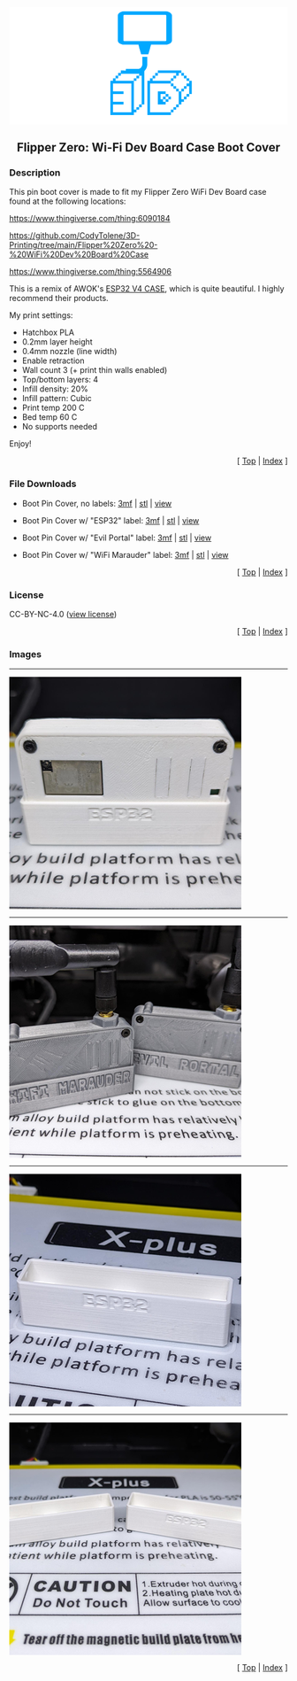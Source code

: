 <a name="top"></a>

<div align="center">
  <img align="center" src="../.github/images/3d.png" />
  <h2 align="center">Flipper Zero: Wi-Fi Dev Board Case Boot Cover</h2>
</div>

### Description

This pin boot cover is made to fit my Flipper Zero WiFi Dev Board case found at the following locations:

https://www.thingiverse.com/thing:6090184

https://github.com/CodyTolene/3D-Printing/tree/main/Flipper%20Zero%20-%20WiFi%20Dev%20Board%20Case

https://www.thingiverse.com/thing:5564906

This is a remix of AWOK's [ESP32 V4 CASE][link-awok-case], which is quite beautiful. I highly recommend their products.

My print settings:

- Hatchbox PLA
- 0.2mm layer height
- 0.4mm nozzle (line width)
- Enable retraction
- Wall count 3 (+ print thin walls enabled)
- Top/bottom layers: 4
- Infill density: 20%
- Infill pattern: Cubic
- Print temp 200 C
- Bed temp 60 C
- No supports needed

Enjoy!

<p align="right">[ <a href="#top">Top</a> | <a href="../README.md">Index</a> ]</p>

### File Downloads

- Boot Pin Cover, no labels: [3mf][download-3mf] | [stl][download-stl] | [view][view-stl]

- Boot Pin Cover w/ "ESP32" label: [3mf][download-esp32-3mf] | [stl][download-esp32-stl] | [view][view-esp32-stl]

- Boot Pin Cover w/ "Evil Portal" label: [3mf][download-evil-portal-3mf] | [stl][download-evil-portal-stl] | [view][view-evil-portal-stl]

- Boot Pin Cover w/ "WiFi Marauder" label: [3mf][download-marauder-3mf] | [stl][download-marauder-stl] | [view][view-marauder-stl]

<p align="right">[ <a href="#top">Top</a> | <a href="../README.md">Index</a> ]</p>

### License

CC-BY-NC-4.0 ([view license][link-license])

<p align="right">[ <a href="#top">Top</a> | <a href="../README.md">Index</a> ]</p>

### Images

---

<img align="center" src="images/preview_01.png" />

---

<img align="center" src="images/preview_02.png" />

---

<img align="center" src="images/preview_03.png" />

---

<img align="center" src="images/preview_04.png" />

<p align="right">[ <a href="#top">Top</a> | <a href="../README.md">Index</a> ]</p>

<!-- LINKS -->

[link-awok-case]: https://www.thingiverse.com/thing:5961313
[link-license]: https://github.com/CodyTolene/3D-Printing/blob/main/Flipper%20Zero%20-%20WiFi%20Dev%20Board%20Case%20Boot%20Cover/LICENSE.md

<!-- DOWNLOADS: SET 1 -->

[download-3mf]: https://github.com/CodyTolene/3D-Printing/raw/main/Flipper%20Zero%20-%20WiFi%20Dev%20Board%20Case%20Boot%20Cover/Flipper_Zero_WiFi_Dev_Board_Case_Boot_Cover.3mf
[download-stl]: https://github.com/CodyTolene/3D-Printing/raw/main/Flipper%20Zero%20-%20WiFi%20Dev%20Board%20Case%20Boot%20Cover/Flipper_Zero_WiFi_Dev_Board_Case_Boot_Cover.stl
[view-stl]: https://github.com/CodyTolene/3D-Printing/blob/main/Flipper%20Zero%20-%20WiFi%20Dev%20Board%20Case%20Boot%20Cover/Flipper_Zero_WiFi_Dev_Board_Case_Boot_Cover.stl

<!-- DOWNLOADS: SET 2 -->

[download-esp32-3mf]: https://github.com/CodyTolene/3D-Printing/raw/main/Flipper%20Zero%20-%20WiFi%20Dev%20Board%20Case%20Boot%20Cover/Flipper_Zero_WiFi_Dev_Board_Case_Boot_Cover_esp32.3mf
[download-esp32-stl]: https://github.com/CodyTolene/3D-Printing/raw/main/Flipper%20Zero%20-%20WiFi%20Dev%20Board%20Case%20Boot%20Cover/Flipper_Zero_WiFi_Dev_Board_Case_Boot_Cover_esp32.stl
[view-esp32-stl]: https://github.com/CodyTolene/3D-Printing/blob/main/Flipper%20Zero%20-%20WiFi%20Dev%20Board%20Case%20Boot%20Cover/Flipper_Zero_WiFi_Dev_Board_Case_Boot_Cover_esp32.stl

<!-- DOWNLOADS: SET 3 -->

[download-evil-portal-3mf]: https://github.com/CodyTolene/3D-Printing/raw/main/Flipper%20Zero%20-%20WiFi%20Dev%20Board%20Case%20Boot%20Cover/Flipper_Zero_WiFi_Dev_Board_Case_Boot_Cover_Evil_Portal.3mf
[download-evil-portal-stl]: https://github.com/CodyTolene/3D-Printing/raw/main/Flipper%20Zero%20-%20WiFi%20Dev%20Board%20Case%20Boot%20Cover/Flipper_Zero_WiFi_Dev_Board_Case_Boot_Cover_Evil_Portal.stl
[view-evil-portal-stl]: https://github.com/CodyTolene/3D-Printing/blob/main/Flipper%20Zero%20-%20WiFi%20Dev%20Board%20Case%20Boot%20Cover/Flipper_Zero_WiFi_Dev_Board_Case_Boot_Cover_Evil_Portal.stl

<!-- DOWNLOADS: SET 4 -->

[download-marauder-3mf]: https://github.com/CodyTolene/3D-Printing/raw/main/Flipper%20Zero%20-%20WiFi%20Dev%20Board%20Case%20Boot%20Cover/Flipper_Zero_WiFi_Dev_Board_Case_Boot_Cover_Marauder.3mf
[download-marauder-stl]: https://github.com/CodyTolene/3D-Printing/raw/main/Flipper%20Zero%20-%20WiFi%20Dev%20Board%20Case%20Boot%20Cover/Flipper_Zero_WiFi_Dev_Board_Case_Boot_Cover_Marauder.stl
[view-marauder-stl]: https://github.com/CodyTolene/3D-Printing/blob/main/Flipper%20Zero%20-%20WiFi%20Dev%20Board%20Case%20Boot%20Cover/Flipper_Zero_WiFi_Dev_Board_Case_Boot_Cover_Marauder.stl
